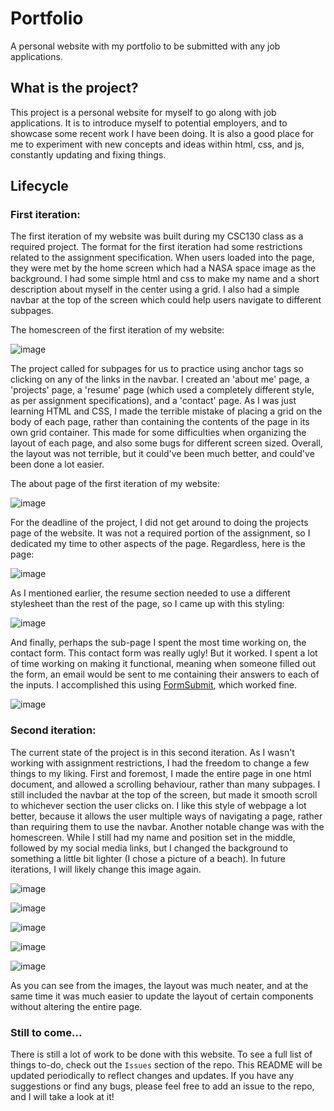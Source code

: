 # Portfolio
A personal website with my portfolio to be submitted with any job applications.

## What is the project?
This project is a personal website for myself to go along with job applications. It is to introduce myself to potential employers, and to showcase some recent work I have been doing. It is also a good place for me to experiment with new concepts and ideas within html, css, and js, constantly updating and fixing things.

## Lifecycle
### First iteration:
The first iteration of my website was built during my CSC130 class as a required project. The format for the first iteration had some restrictions related to the assignment specification. When users loaded into the page, they were met by the home screen which had a NASA space image as the background. I had some simple html and css to make my name and a short description about myself in the center using a grid. I also had a simple navbar at the top of the screen which could help users navigate to different subpages.

The homescreen of the first iteration of my website:

![image](https://user-images.githubusercontent.com/65568579/158476508-d4ded6d0-1e54-4cc6-a22e-bb3e8d8732ba.png)

The project called for subpages for us to practice using anchor tags so clicking on any of the links in the navbar. I created an 'about me' page, a 'projects' page, a 'resume' page (which used a completely different style, as per assignment specifications), and a 'contact' page. As I was just learning HTML and CSS, I made the terrible mistake of placing a grid on the body of each page, rather than containing the contents of the page in its own grid container. This made for some difficulties when organizing the layout of each page, and also some bugs for different screen sized. Overall, the layout was not terrible, but it could've been much better, and could've been done a lot easier.

The about page of the first iteration of my website:

![image](https://user-images.githubusercontent.com/65568579/158477396-3acab76f-5eee-466f-8c9e-088b53068b7a.png)

For the deadline of the project, I did not get around to doing the projects page of the website. It was not a required portion of the assignment, so I dedicated my time to other aspects of the page. Regardless, here is the page:

![image](https://user-images.githubusercontent.com/65568579/158477562-b73bfe37-e4ff-4600-8cc2-a01c5463354b.png)

As I mentioned earlier, the resume section needed to use a different stylesheet than the rest of the page, so I came up with this styling:

![image](https://user-images.githubusercontent.com/65568579/158477664-bc696b8d-de2f-4cee-956d-9225fd13561b.png)

And finally, perhaps the sub-page I spent the most time working on, the contact form. This contact form was really ugly! But it worked. I spent a lot of time working on making it functional, meaning when someone filled out the form, an email would be sent to me containing their answers to each of the inputs. I accomplished this using <a href="https://formsubmit.co">FormSubmit</a>, which worked fine. 

![image](https://user-images.githubusercontent.com/65568579/158478085-c4f6c700-a3f0-45bc-a291-d821139fb9aa.png)


### Second iteration:
The current state of the project is in this second iteration. As I wasn't working with assignment restrictions, I had the freedom to change a few things to my liking. First and foremost, I made the entire page in one html document, and allowed a scrolling behaviour, rather than many subpages. I still included the navbar at the top of the screen, but made it smooth scroll to whichever section the user clicks on. I like this style of webpage a lot better, because it allows the user multiple ways of navigating a page, rather than requiring them to use the navbar. Another notable change was with the homescreen. While I still had my name and position set in the middle, followed by my social media links, but I changed the background to something a little bit lighter (I chose a picture of a beach). In future iterations, I will likely change this image again.

![image](https://user-images.githubusercontent.com/65568579/158486882-aaaaeaad-b233-46ab-9db2-8213c2cc6d43.png)

![image](https://user-images.githubusercontent.com/65568579/158486943-5d8f2a31-c234-49c3-9f57-a556f31418b4.png)

![image](https://user-images.githubusercontent.com/65568579/158486993-4db81a61-9d4c-4022-a6c4-857c0ecc1a96.png)

![image](https://user-images.githubusercontent.com/65568579/158487051-acad387e-7707-4da4-81d6-414abb76622b.png)

![image](https://user-images.githubusercontent.com/65568579/158487083-a9dc0e12-53e7-4350-9277-84014885b830.png)

As you can see from the images, the layout was much neater, and at the same time it was much easier to update the layout of certain components without altering the entire page.


### Still to come...
There is still a lot of work to be done with this website. To see a full list of things to-do, check out the `Issues` section of the repo. This README will be updated periodically to reflect changes and updates.
If you have any suggestions or find any bugs, please feel free to add an issue to the repo, and I will take a look at it!

